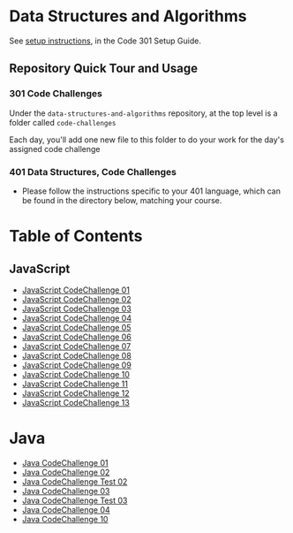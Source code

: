 # Data Structures and Algorithms

See [setup instructions](https://codefellows.github.io/setup-guide/code-301/3-code-challenges), in the Code 301 Setup Guide.

## Repository Quick Tour and Usage

### 301 Code Challenges

Under the `data-structures-and-algorithms` repository, at the top level is a folder called `code-challenges`

Each day, you'll add one new file to this folder to do your work for the day's assigned code challenge

### 401 Data Structures, Code Challenges

- Please follow the instructions specific to your 401 language, which can be found in the directory below, matching your course.


# Table of Contents

## JavaScript
- [JavaScript CodeChallenge 01](code-challenges)
- [JavaScript CodeChallenge 02](code-challenges)
- [JavaScript CodeChallenge 03](code-challenges)
- [JavaScript CodeChallenge 04](code-challenges)
- [JavaScript CodeChallenge 05](code-challenges)
- [JavaScript CodeChallenge 06](code-challenges)
- [JavaScript CodeChallenge 07](code-challenges)
- [JavaScript CodeChallenge 08](code-challenges)
- [JavaScript CodeChallenge 09](code-challenges)
- [JavaScript CodeChallenge 10](code-challenges)
- [JavaScript CodeChallenge 11](code-challenges)
- [JavaScript CodeChallenge 12](code-challenges)
- [JavaScript CodeChallenge 13](code-challenges)

# Java
- [Java CodeChallenge 01](challenges/mainJava)
- [Java CodeChallenge 02](challenges/mainJava)
- [Java CodeChallenge Test 02](challenges/testJava)
- [Java CodeChallenge 03](challenges/mainJava)
- [Java CodeChallenge Test 03](challenges/testJava)
- [Java CodeChallenge  04](Data-Structures/linkedList)
- [Java CodeChallenge  10](Data-Structures/stacksandqueues)












